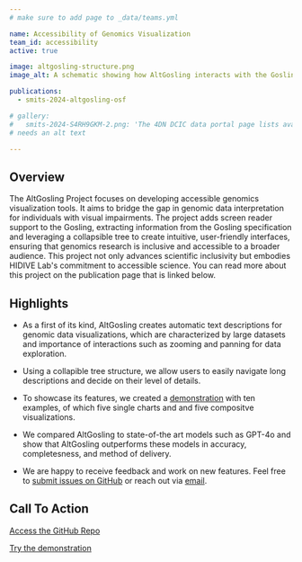 ```yaml
---
# make sure to add page to _data/teams.yml

name: Accessibility of Genomics Visualization
team_id: accessibility
active: true

image: altgosling-structure.png
image_alt: A schematic showing how AltGosling interacts with the Gosling Spec and Gosling.js to construct alt text, long descriptions, and Tree-structured descriptions from Gosling Spec features and Gosling Renderer data.

publications:
  - smits-2024-altgosling-osf  

# gallery:
#   smits-2024-S4RH9GKM-2.png: 'The 4DN DCIC data portal page lists available datasets and their associated metadata'
# needs an alt text

---
```


## Overview

The AltGosling Project focuses on developing accessible genomics visualization tools. It aims to bridge the gap in genomic data interpretation for individuals with visual impairments. The project adds screen reader support to the Gosling, extracting information from the Gosling specification and leveraging a collapsible tree to create intuitive, user-friendly interfaces, ensuring that genomics research is inclusive and accessible to a broader audience. This project not only advances scientific inclusivity but embodies HIDIVE Lab's commitment to accessible science. You can read more about this project on the publication page that is linked below.

## Highlights
- As a first of its kind, AltGosling creates automatic text descriptions for genomic data visualizations, which are characterized by large datasets and importance of interactions such as zooming and panning for data exploration. 

- Using a collapible tree structure, we allow users to easily navigate long descriptions and decide on their level of details.

- To showcase its features, we created a [demonstration](https://gosling-lang.org/alt-gosling/) with ten examples, of which five single charts and and five compositve visualizations. 

- We compared AltGosling to state-of-the art models such as GPT-4o and show that AltGosling outperforms these models in accuracy, completesness, and method of delivery.

- We are happy to receive feedback and work on new features. Feel free to [submit issues on GitHub](https://github.com/gosling-lang/altgosling/issues) or reach out via [email](mailto:nils@hms.harvard.edu).

## Call To Action

[Access the GitHub Repo](https://github.com/gosling-lang/altgosling)

[Try the demonstration](https://gosling-lang.org/alt-gosling/)